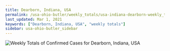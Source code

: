 ```yaml
---
title: Dearborn, Indiana, USA
permalink: /usa-ohio-butler/weekly_totals/usa-indiana-dearborn-weekly_totals.html
last_updated: Mar 1, 2021
keywords: ["Dearborn, Indiana, USA", "weekly totals"]
sidebar: usa-ohio-butler_sidebar
---
```


![Weekly Totals of Confirmed Cases for Dearborn, Indiana, USA](/covid_tracker/images/graphs/usa-indiana-dearborn-weekly_totals_graph.png)
